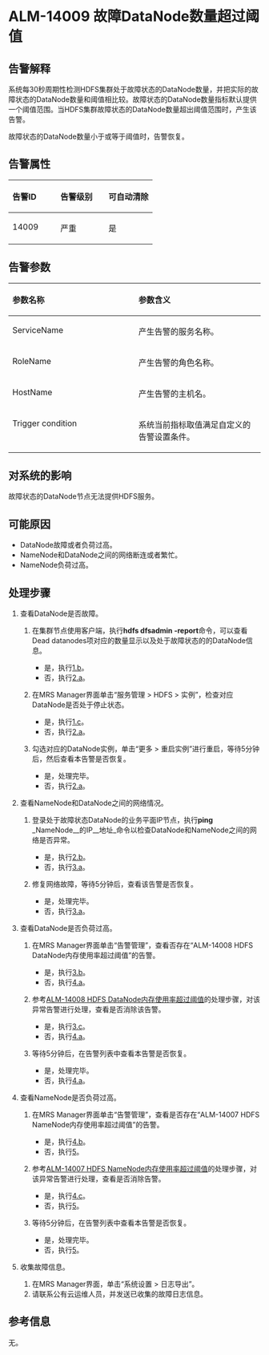 # ALM-14009 故障DataNode数量超过阈值<a name="ZH-CN_TOPIC_0093195054"></a>

## 告警解释<a name="zh-cn_topic_0035998728_section4477025"></a>

系统每30秒周期性检测HDFS集群处于故障状态的DataNode数量，并把实际的故障状态的DataNode数量和阈值相比较。故障状态的DataNode数量指标默认提供一个阈值范围。当HDFS集群故障状态的DataNode数量超出阈值范围时，产生该告警。

故障状态的DataNode数量小于或等于阈值时，告警恢复。

## 告警属性<a name="zh-cn_topic_0035998728_section40293226"></a>

<a name="zh-cn_topic_0035998728_table18759701"></a>
<table><thead align="left"><tr id="zh-cn_topic_0035998728_row48616240"><th class="cellrowborder" valign="top" width="33.33333333333333%" id="mcps1.1.4.1.1"><p id="zh-cn_topic_0035998728_p45601378"><a name="zh-cn_topic_0035998728_p45601378"></a><a name="zh-cn_topic_0035998728_p45601378"></a>告警ID</p>
</th>
<th class="cellrowborder" valign="top" width="33.33333333333333%" id="mcps1.1.4.1.2"><p id="zh-cn_topic_0035998728_p2724161"><a name="zh-cn_topic_0035998728_p2724161"></a><a name="zh-cn_topic_0035998728_p2724161"></a>告警级别</p>
</th>
<th class="cellrowborder" valign="top" width="33.33333333333333%" id="mcps1.1.4.1.3"><p id="zh-cn_topic_0035998728_p19330484"><a name="zh-cn_topic_0035998728_p19330484"></a><a name="zh-cn_topic_0035998728_p19330484"></a>可自动清除</p>
</th>
</tr>
</thead>
<tbody><tr id="zh-cn_topic_0035998728_row22265380"><td class="cellrowborder" valign="top" width="33.33333333333333%" headers="mcps1.1.4.1.1 "><p id="zh-cn_topic_0035998728_p58665336"><a name="zh-cn_topic_0035998728_p58665336"></a><a name="zh-cn_topic_0035998728_p58665336"></a>14009</p>
</td>
<td class="cellrowborder" valign="top" width="33.33333333333333%" headers="mcps1.1.4.1.2 "><p id="zh-cn_topic_0035998728_p54271769"><a name="zh-cn_topic_0035998728_p54271769"></a><a name="zh-cn_topic_0035998728_p54271769"></a>严重</p>
</td>
<td class="cellrowborder" valign="top" width="33.33333333333333%" headers="mcps1.1.4.1.3 "><p id="zh-cn_topic_0035998728_p33937134"><a name="zh-cn_topic_0035998728_p33937134"></a><a name="zh-cn_topic_0035998728_p33937134"></a>是</p>
</td>
</tr>
</tbody>
</table>

## 告警参数<a name="zh-cn_topic_0035998728_section27094719"></a>

<a name="zh-cn_topic_0035998728_table64553311"></a>
<table><thead align="left"><tr id="zh-cn_topic_0035998728_row25037822"><th class="cellrowborder" valign="top" width="50%" id="mcps1.1.3.1.1"><p id="zh-cn_topic_0035998728_p14797678"><a name="zh-cn_topic_0035998728_p14797678"></a><a name="zh-cn_topic_0035998728_p14797678"></a>参数名称</p>
</th>
<th class="cellrowborder" valign="top" width="50%" id="mcps1.1.3.1.2"><p id="zh-cn_topic_0035998728_p57761279"><a name="zh-cn_topic_0035998728_p57761279"></a><a name="zh-cn_topic_0035998728_p57761279"></a>参数含义</p>
</th>
</tr>
</thead>
<tbody><tr id="zh-cn_topic_0035998728_row48152024"><td class="cellrowborder" valign="top" width="50%" headers="mcps1.1.3.1.1 "><p id="zh-cn_topic_0035998728_p7999906"><a name="zh-cn_topic_0035998728_p7999906"></a><a name="zh-cn_topic_0035998728_p7999906"></a>ServiceName</p>
</td>
<td class="cellrowborder" valign="top" width="50%" headers="mcps1.1.3.1.2 "><p id="zh-cn_topic_0035998728_p44012677"><a name="zh-cn_topic_0035998728_p44012677"></a><a name="zh-cn_topic_0035998728_p44012677"></a>产生告警的服务名称。</p>
</td>
</tr>
<tr id="zh-cn_topic_0035998728_row60569775"><td class="cellrowborder" valign="top" width="50%" headers="mcps1.1.3.1.1 "><p id="zh-cn_topic_0035998728_p7204713"><a name="zh-cn_topic_0035998728_p7204713"></a><a name="zh-cn_topic_0035998728_p7204713"></a>RoleName</p>
</td>
<td class="cellrowborder" valign="top" width="50%" headers="mcps1.1.3.1.2 "><p id="zh-cn_topic_0035998728_p46710863"><a name="zh-cn_topic_0035998728_p46710863"></a><a name="zh-cn_topic_0035998728_p46710863"></a>产生告警的角色名称。</p>
</td>
</tr>
<tr id="zh-cn_topic_0035998728_row17744591"><td class="cellrowborder" valign="top" width="50%" headers="mcps1.1.3.1.1 "><p id="zh-cn_topic_0035998728_p28025763"><a name="zh-cn_topic_0035998728_p28025763"></a><a name="zh-cn_topic_0035998728_p28025763"></a>HostName</p>
</td>
<td class="cellrowborder" valign="top" width="50%" headers="mcps1.1.3.1.2 "><p id="zh-cn_topic_0035998728_p55494360"><a name="zh-cn_topic_0035998728_p55494360"></a><a name="zh-cn_topic_0035998728_p55494360"></a>产生告警的主机名。</p>
</td>
</tr>
<tr id="zh-cn_topic_0035998728_row29687198"><td class="cellrowborder" valign="top" width="50%" headers="mcps1.1.3.1.1 "><p id="zh-cn_topic_0035998728_p55852871"><a name="zh-cn_topic_0035998728_p55852871"></a><a name="zh-cn_topic_0035998728_p55852871"></a>Trigger condition</p>
</td>
<td class="cellrowborder" valign="top" width="50%" headers="mcps1.1.3.1.2 "><p id="zh-cn_topic_0035998728_p27788708"><a name="zh-cn_topic_0035998728_p27788708"></a><a name="zh-cn_topic_0035998728_p27788708"></a>系统当前指标取值满足自定义的告警设置条件。</p>
</td>
</tr>
</tbody>
</table>

## 对系统的影响<a name="zh-cn_topic_0035998728_section42525879"></a>

故障状态的DataNode节点无法提供HDFS服务。

## 可能原因<a name="zh-cn_topic_0035998728_section47188597"></a>

-   DataNode故障或者负荷过高。
-   NameNode和DataNode之间的网络断连或者繁忙。
-   NameNode负荷过高。

## 处理步骤<a name="zh-cn_topic_0035998728_section22044193"></a>

1.  查看DataNode是否故障。
    1.  在集群节点使用客户端，执行**hdfs dfsadmin -report**命令，可以查看Dead datanodes项对应的数量显示以及处于故障状态的的DataNode信息。
        -   是，执行[1.b](#zh-cn_topic_0035998728_alm14007_3_mmccppss_step4)。
        -   否，执行[2.a](#zh-cn_topic_0035998728_alm14007_3_mmccppss_step6)。

    2.  <a name="zh-cn_topic_0035998728_alm14007_3_mmccppss_step4"></a>在MRS Manager界面单击“服务管理 \> HDFS \> 实例”，检查对应DataNode是否处于停止状态。
        -   是，执行[1.c](#zh-cn_topic_0035998728_alm14007_3_mmccppss_step5)。
        -   否，执行[2.a](#zh-cn_topic_0035998728_alm14007_3_mmccppss_step6)。

    3.  <a name="zh-cn_topic_0035998728_alm14007_3_mmccppss_step5"></a>勾选对应的DataNode实例，单击“更多 \> 重启实例”进行重启，等待5分钟后，然后查看本告警是否恢复。
        -   是，处理完毕。
        -   否，执行[2.a](#zh-cn_topic_0035998728_alm14007_3_mmccppss_step6)。


2.  查看NameNode和DataNode之间的网络情况。
    1.  <a name="zh-cn_topic_0035998728_alm14007_3_mmccppss_step6"></a>登录处于故障状态DataNode的业务平面IP节点，执行**ping** _NameNode__的IP__地址_命令以检查DataNode和NameNode之间的网络是否异常。
        -   是，执行[2.b](#zh-cn_topic_0035998728_alm14007_3_mmccppss_step7)。
        -   否，执行[3.a](#zh-cn_topic_0035998728_alm14007_3_mmccppss_step8)。

    2.  <a name="zh-cn_topic_0035998728_alm14007_3_mmccppss_step7"></a>修复网络故障，等待5分钟后，查看该告警是否恢复。
        -   是，处理完毕。
        -   否，执行[3.a](#zh-cn_topic_0035998728_alm14007_3_mmccppss_step8)。


3.  查看DataNode是否负荷过高。
    1.  <a name="zh-cn_topic_0035998728_alm14007_3_mmccppss_step8"></a>在MRS Manager界面单击“告警管理”，查看否存在“ALM-14008 HDFS DataNode内存使用率超过阈值”的告警。
        -   是，执行[3.b](#zh-cn_topic_0035998728_alm14007_3_mmccppss_step13)。
        -   否，执行[4.a](#zh-cn_topic_0035998728_step9)。

    2.  <a name="zh-cn_topic_0035998728_alm14007_3_mmccppss_step13"></a>参考[ALM-14008 HDFS DataNode内存使用率超过阈值](ALM-14008-HDFS-DataNode内存使用率超过阈值.md#ZH-CN_TOPIC_0093195053)的处理步骤，对该异常告警进行处理，查看是否消除该告警。
        -   是，执行[3.c](#zh-cn_topic_0035998728_ss10)。
        -   否，执行[4.a](#zh-cn_topic_0035998728_step9)。

    3.  <a name="zh-cn_topic_0035998728_ss10"></a>等待5分钟后，在告警列表中查看本告警是否恢复。
        -   是，处理完毕。
        -   否，执行[4.a](#zh-cn_topic_0035998728_step9)。


4.  查看NameNode是否负荷过高。
    1.  <a name="zh-cn_topic_0035998728_step9"></a>在MRS Manager界面单击“告警管理”，查看是否存在“ALM-14007 HDFS NameNode内存使用率超过阈值”的告警。
        -   是，执行[4.b](#zh-cn_topic_0035998728_alm14007_3_mmccppss_step14)。
        -   否，执行[5](#zh-cn_topic_0035998728_li183032841605)。

    2.  <a name="zh-cn_topic_0035998728_alm14007_3_mmccppss_step14"></a>参考[ALM-14007 HDFS NameNode内存使用率超过阈值](ALM-14007-HDFS-NameNode内存使用率超过阈值.md#ZH-CN_TOPIC_0093195052)的处理步骤，对该异常告警进行处理，查看是否消除告警。
        -   是，执行[4.c](#zh-cn_topic_0035998728_ss13)。
        -   否，执行[5](#zh-cn_topic_0035998728_li183032841605)。

    3.  <a name="zh-cn_topic_0035998728_ss13"></a>等待5分钟后，在告警列表中查看本告警是否恢复。
        -   是，处理完毕。
        -   否，执行[5](#zh-cn_topic_0035998728_li183032841605)。


5.  <a name="zh-cn_topic_0035998728_li183032841605"></a>收集故障信息。
    1.  在MRS Manager界面，单击“系统设置 \> 日志导出”。
    2.  请联系公有云运维人员，并发送已收集的故障日志信息。


## 参考信息<a name="zh-cn_topic_0035998728_section64180012"></a>

无。

